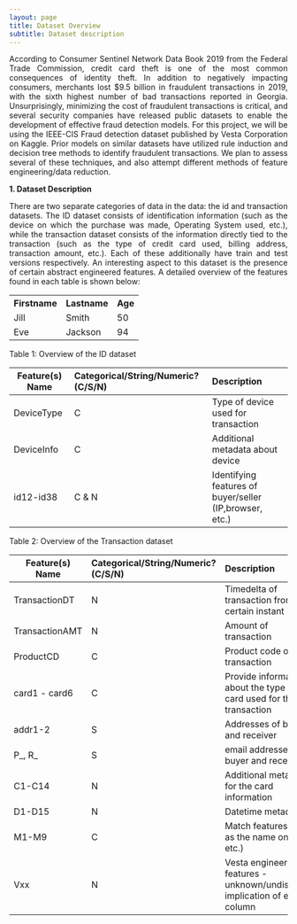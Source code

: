 ```yaml
---
layout: page
title: Dataset Overview
subtitle: Dataset description
---
```

<p style="text-align: justify;">
According to Consumer Sentinel Network Data Book 2019 from the Federal Trade Commission, credit card theft is one of the most common consequences of identity theft. In addition to negatively impacting consumers, merchants lost $9.5 billion in fraudulent transactions in 2019, with the sixth highest number of bad transactions reported in Georgia. Unsurprisingly, minimizing the cost of fraudulent transactions is critical, and several security companies have released public datasets to enable the development of effective fraud detection models. For this project, we will be using the IEEE-CIS Fraud detection dataset published by Vesta Corporation on Kaggle. Prior models on similar datasets have utilized rule induction and decision tree methods to identify fraudulent transactions. We plan to assess several of these techniques, and also attempt different methods of feature engineering/data reduction. </p>

**1. Dataset Description**  
<p style="text-align: justify;">
There are two separate categories of data in the data: the id and transaction datasets. The ID dataset consists of identification information (such as the device on which the purchase was made, Operating System used, etc.), while the transaction dataset consists of the information directly tied to the transaction (such as the type of credit card used, billing address, transaction amount, etc.). Each of these additionally have train and test versions respectively. An interesting aspect to this dataset is the presence of certain abstract engineered features. A detailed overview of the features found in each table is shown below:

<table style="width:100%">
  <tr>
    <th>Firstname</th>
    <th>Lastname</th>
    <th>Age</th>
  </tr>
  <tr>
    <td>Jill</td>
    <td>Smith</td>
    <td>50</td>
  </tr>
  <tr>
    <td>Eve</td>
    <td>Jackson</td>
    <td>94</td>
  </tr>
</table>




Table 1: Overview of the ID dataset
<div class="datatable-begin"></div>

Feature(s) Name | Categorical/String/Numeric? (C/S/N) | Description
------------ | :------------- | :-------------
DeviceType | C | Type of device used for transaction
DeviceInfo | C | Additional metadata about device
id12-id38 | C & N | Identifying features of buyer/seller (IP,browser, etc.)

<div class="datatable-end"></div>

Table 2: Overview of the Transaction dataset

Feature(s) Name | Categorical/String/Numeric? (C/S/N) | Description
------------ | :------------- | :-------------
TransactionDT | N | Timedelta of transaction from a certain instant
TransactionAMT | N | Amount of transaction
ProductCD | C | Product code of transaction
card1 - card6 | C | Provide information about the type of card used for the transaction
addr1-2 | S | Addresses of buyer and receiver
P_, R_ | S | email addresses of buyer and receiver
C1-C14 | N | Additional metadata for the card information
D1-D15 | N | Datetime metadata
M1-M9 | C | Match features (such as the name on card, etc.)
Vxx | N | Vesta engineered features - unknown/undisclosed implication of each column
